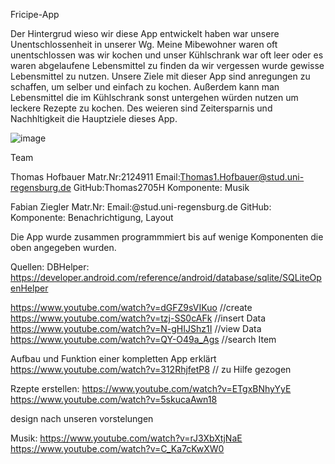Fricipe-App

Der Hintergrud wieso wir diese App entwickelt haben war unsere Unentschlossenheit in unserer Wg. Meine Mibewohner waren oft unentschlossen was wir kochen 
und unser Kühlschrank war oft leer oder es waren abgelaufene Lebensmittel zu finden da wir vergessen wurde gewisse Lebensmittel zu nutzen.
Unsere Ziele mit dieser App sind anregungen zu schaffen, um selber und einfach zu kochen. Außerdem kann man Lebensmittel die im Kühlschrank sonst untergehen würden nutzen um leckere Rezepte zu kochen.
Des weieren sind Zeitersparnis und Nachhltigkeit die Hauptziele dieses App.



![image](https://user-images.githubusercontent.com/76431192/114031521-bf21e100-987b-11eb-89ca-18c0e590fdc8.png)













Team

Thomas Hofbauer
Matr.Nr:2124911
Email:Thomas1.Hofbauer@stud.uni-regensburg.de
GitHub:Thomas2705H
Komponente: Musik


Fabian Ziegler
Matr.Nr:
Email:@stud.uni-regensburg.de
GitHub:
Komponente: Benachrichtigung, Layout

Die App wurde zusammen programmmiert bis auf wenige Komponenten die oben angegeben wurden.

Quellen:
DBHelper:
https://developer.android.com/reference/android/database/sqlite/SQLiteOpenHelper

https://www.youtube.com/watch?v=dGFZ9sVIKuo //create 
https://www.youtube.com/watch?v=tzj-SS0cAFk //insert Data
https://www.youtube.com/watch?v=N-gHIJShz1I //view Data
https://www.youtube.com/watch?v=QY-O49a_Ags  //search Item

Aufbau und Funktion einer kompletten App erklärt
https://www.youtube.com/watch?v=312RhjfetP8 // zu Hilfe gezogen


Rzepte erstellen:
https://www.youtube.com/watch?v=ETgxBNhyYyE
https://www.youtube.com/watch?v=5skucaAwn18

design nach unseren vorstelungen


Musik:
https://www.youtube.com/watch?v=rJ3XbXtjNaE
https://www.youtube.com/watch?v=C_Ka7cKwXW0
